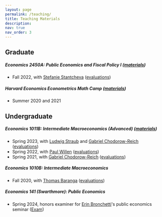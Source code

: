 ```yaml
---
layout: page
permalink: /teaching/
title: Teaching Materials
description:  
nav: true
nav_order: 3
---
```


## Graduate

##### Economics 2450A: Public Economics and Fiscal Policy I ([materials](https://mdroste.com/ec2450a))
  - Fall 2022, with [Stefanie Stantcheva](https://scholar.harvard.edu/stantcheva/home) ([evaluations](https://mdroste.com/files/evaluations_ec2450a_fall2022.pdf)) 

##### Harvard Economics Econometrics Math Camp ([materials](http://www.github.com/mdroste/metrics-mathcamp-2021))
  - Summer 2020 and 2021 


## Undergraduate

##### Economics 1011B: Intermediate Macroeconomics (Advanced) ([materials](https://mdroste.com/ec1011b))
  - Spring 2023, with [Ludwig Straub](https://scholar.harvard.edu/straub/home) and [Gabriel Chodorow-Reich](https://scholar.harvard.edu/chodorow-reich/home) ([evaluations](https://mdroste.com/files/evaluations_ec1011b_spring2023.pdf)) 
  - Spring 2022, with [Paul Willen](https://www.bostonfed.org/people/bank/paul-willen.aspx) ([evaluations](https://mdroste.com/files/evaluations_ec1011b_spring2022.pdf))
  - Spring 2021, with [Gabriel Chodorow-Reich](https://scholar.harvard.edu/chodorow-reich/home) ([evaluations](https://mdroste.com/files/evaluations_ec1011b_spring2021.pdf))

##### Economics 1010B: Intermediate Macroeconomics
  - Fall 2020, with [Thomas Baranga](https://economics.harvard.edu/people/thomas-baranga) ([evaluations](https://mdroste.com/files/evaluations_ec1010b_fall2020.pdf))

##### Economics 141 (Swarthmore): Public Economics
  - Spring 2024, honors examiner for [Erin Bronchetti](https://www.swarthmore.edu/profile/erin-bronchetti)'s public economics seminar ([Exam](http://mdroste.com/files/ec141_honors_exam_spring24.pdf))
